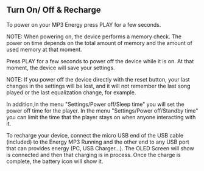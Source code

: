 ## Turn On/ Off & Recharge
To power on your MP3 Energy press PLAY for a few seconds.

NOTE: When powering on, the device performs a memory check. The power on time depends
on the total amount of memory and the amount of used memory at that moment.

Press PLAY for a few seconds to power off the device while it is on. At that moment, the
device will save your settings.

NOTE: If you power off the device directly with the reset button, your last changes in the
settings will be lost, and it will not remember the last song played or the last equalization
change, for example. 

In addition,in the menu "Settings/Power off/Sleep time" you will set the power off time for the player.
In the menu "Settings/Power off/Standby time" you can limit the time that the player stays on when anyone interacting with it. 

To recharge your device, connect the micro USB end of the USB cable (included) to the Energy MP3 Running and the other end to any USB port that can provides energy (PC, USB Charger…). The OLED Screen will show is connected and then that charging is in process. Once the charge is complete, the battery icon will show it.
